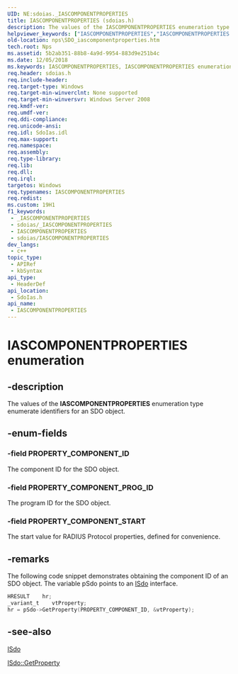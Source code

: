 ```yaml
---
UID: NE:sdoias._IASCOMPONENTPROPERTIES
title: IASCOMPONENTPROPERTIES (sdoias.h)
description: The values of the IASCOMPONENTPROPERTIES enumeration type enumerate identifiers for an SDO object.
helpviewer_keywords: ["IASCOMPONENTPROPERTIES","IASCOMPONENTPROPERTIES enumeration [Network Policy Server]","PROPERTY_COMPONENT_ID","PROPERTY_COMPONENT_PROG_ID","PROPERTY_COMPONENT_START","_sdo_iascomponentproperties","nps.SDO_iascomponentproperties","sdo.iascomponentproperties","sdoias/IASCOMPONENTPROPERTIES","sdoias/PROPERTY_COMPONENT_ID","sdoias/PROPERTY_COMPONENT_PROG_ID","sdoias/PROPERTY_COMPONENT_START"]
old-location: nps\SDO_iascomponentproperties.htm
tech.root: Nps
ms.assetid: 5b2ab351-88b8-4a9d-9954-883d9e251b4c
ms.date: 12/05/2018
ms.keywords: IASCOMPONENTPROPERTIES, IASCOMPONENTPROPERTIES enumeration [Network Policy Server], PROPERTY_COMPONENT_ID, PROPERTY_COMPONENT_PROG_ID, PROPERTY_COMPONENT_START, _sdo_iascomponentproperties, nps.SDO_iascomponentproperties, sdo.iascomponentproperties, sdoias/IASCOMPONENTPROPERTIES, sdoias/PROPERTY_COMPONENT_ID, sdoias/PROPERTY_COMPONENT_PROG_ID, sdoias/PROPERTY_COMPONENT_START
req.header: sdoias.h
req.include-header: 
req.target-type: Windows
req.target-min-winverclnt: None supported
req.target-min-winversvr: Windows Server 2008
req.kmdf-ver: 
req.umdf-ver: 
req.ddi-compliance: 
req.unicode-ansi: 
req.idl: SdoIas.idl
req.max-support: 
req.namespace: 
req.assembly: 
req.type-library: 
req.lib: 
req.dll: 
req.irql: 
targetos: Windows
req.typenames: IASCOMPONENTPROPERTIES
req.redist: 
ms.custom: 19H1
f1_keywords:
 - _IASCOMPONENTPROPERTIES
 - sdoias/_IASCOMPONENTPROPERTIES
 - IASCOMPONENTPROPERTIES
 - sdoias/IASCOMPONENTPROPERTIES
dev_langs:
 - c++
topic_type:
 - APIRef
 - kbSyntax
api_type:
 - HeaderDef
api_location:
 - SdoIas.h
api_name:
 - IASCOMPONENTPROPERTIES
---
```


# IASCOMPONENTPROPERTIES enumeration


## -description

The values of the 
<b>IASCOMPONENTPROPERTIES</b> enumeration type enumerate identifiers for an SDO object.

## -enum-fields

### -field PROPERTY_COMPONENT_ID

The component ID for the SDO object.

### -field PROPERTY_COMPONENT_PROG_ID

The program ID for the SDO object.

### -field PROPERTY_COMPONENT_START

The start value for RADIUS Protocol properties, defined for convenience.

## -remarks

The following code snippet demonstrates obtaining the component ID of an SDO object. The variable pSdo points to an 
<a href="https://docs.microsoft.com/windows/desktop/api/sdoias/nn-sdoias-isdo">ISdo</a> interface.


```cpp
HRESULT    hr;
_variant_t    vtProperty;
hr = pSdo->GetProperty(PROPERTY_COMPONENT_ID, &vtProperty);

```

## -see-also

<a href="https://docs.microsoft.com/windows/desktop/api/sdoias/nn-sdoias-isdo">ISdo</a>



<a href="https://docs.microsoft.com/windows/desktop/api/sdoias/nf-sdoias-isdo-getproperty">ISdo::GetProperty</a>

